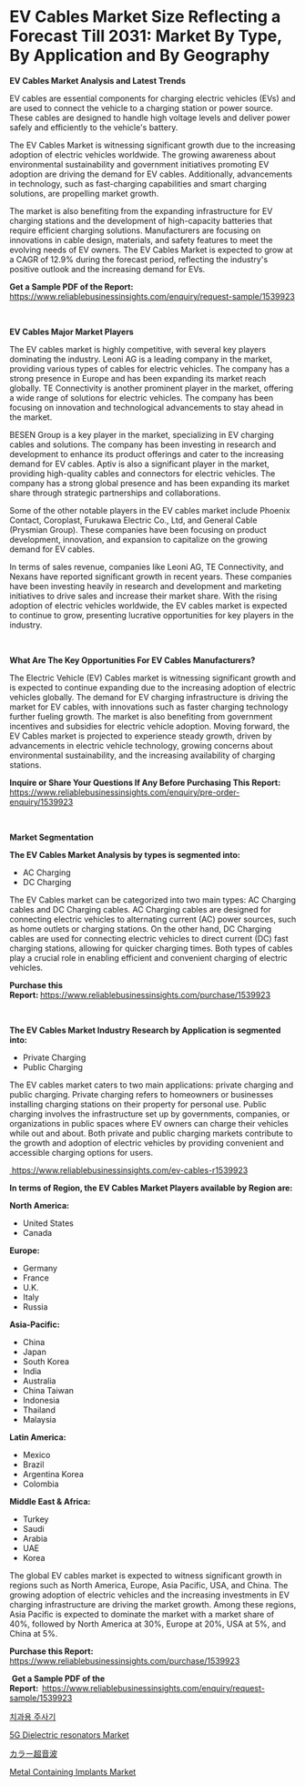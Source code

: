 <p><h1>EV Cables Market Size Reflecting a Forecast Till 2031: Market By Type, By Application and By Geography</h1></p><p><strong>EV Cables Market Analysis and Latest Trends</strong></p>
<p><p>EV cables are essential components for charging electric vehicles (EVs) and are used to connect the vehicle to a charging station or power source. These cables are designed to handle high voltage levels and deliver power safely and efficiently to the vehicle's battery.</p><p>The EV Cables Market is witnessing significant growth due to the increasing adoption of electric vehicles worldwide. The growing awareness about environmental sustainability and government initiatives promoting EV adoption are driving the demand for EV cables. Additionally, advancements in technology, such as fast-charging capabilities and smart charging solutions, are propelling market growth.</p><p>The market is also benefiting from the expanding infrastructure for EV charging stations and the development of high-capacity batteries that require efficient charging solutions. Manufacturers are focusing on innovations in cable design, materials, and safety features to meet the evolving needs of EV owners. The EV Cables Market is expected to grow at a CAGR of 12.9% during the forecast period, reflecting the industry's positive outlook and the increasing demand for EVs.</p></p>
<p><strong>Get a Sample PDF of the Report:&nbsp;</strong> <a href="https://www.reliablebusinessinsights.com/enquiry/request-sample/1539923">https://www.reliablebusinessinsights.com/enquiry/request-sample/1539923</a></p>
<p>&nbsp;</p>
<p><strong>EV Cables Major Market Players</strong></p>
<p><p>The EV cables market is highly competitive, with several key players dominating the industry. Leoni AG is a leading company in the market, providing various types of cables for electric vehicles. The company has a strong presence in Europe and has been expanding its market reach globally. TE Connectivity is another prominent player in the market, offering a wide range of solutions for electric vehicles. The company has been focusing on innovation and technological advancements to stay ahead in the market.</p><p>BESEN Group is a key player in the market, specializing in EV charging cables and solutions. The company has been investing in research and development to enhance its product offerings and cater to the increasing demand for EV cables. Aptiv is also a significant player in the market, providing high-quality cables and connectors for electric vehicles. The company has a strong global presence and has been expanding its market share through strategic partnerships and collaborations.</p><p>Some of the other notable players in the EV cables market include Phoenix Contact, Coroplast, Furukawa Electric Co., Ltd, and General Cable (Prysmian Group). These companies have been focusing on product development, innovation, and expansion to capitalize on the growing demand for EV cables.</p><p>In terms of sales revenue, companies like Leoni AG, TE Connectivity, and Nexans have reported significant growth in recent years. These companies have been investing heavily in research and development and marketing initiatives to drive sales and increase their market share. With the rising adoption of electric vehicles worldwide, the EV cables market is expected to continue to grow, presenting lucrative opportunities for key players in the industry.</p></p>
<p>&nbsp;</p>
<p><strong>What Are The Key Opportunities For EV Cables Manufacturers?</strong></p>
<p><p>The Electric Vehicle (EV) Cables market is witnessing significant growth and is expected to continue expanding due to the increasing adoption of electric vehicles globally. The demand for EV charging infrastructure is driving the market for EV cables, with innovations such as faster charging technology further fueling growth. The market is also benefiting from government incentives and subsidies for electric vehicle adoption. Moving forward, the EV Cables market is projected to experience steady growth, driven by advancements in electric vehicle technology, growing concerns about environmental sustainability, and the increasing availability of charging stations.</p></p>
<p><strong>Inquire or Share Your Questions If Any Before Purchasing This Report:</strong> <a href="https://www.reliablebusinessinsights.com/enquiry/pre-order-enquiry/1539923">https://www.reliablebusinessinsights.com/enquiry/pre-order-enquiry/1539923</a></p>
<p>&nbsp;</p>
<p><strong>Market Segmentation</strong></p>
<p><strong>The EV Cables Market Analysis by types is segmented into:</strong></p>
<p><ul><li>AC Charging</li><li>DC Charging</li></ul></p>
<p><p>The EV Cables market can be categorized into two main types: AC Charging cables and DC Charging cables. AC Charging cables are designed for connecting electric vehicles to alternating current (AC) power sources, such as home outlets or charging stations. On the other hand, DC Charging cables are used for connecting electric vehicles to direct current (DC) fast charging stations, allowing for quicker charging times. Both types of cables play a crucial role in enabling efficient and convenient charging of electric vehicles.</p></p>
<p><strong>Purchase this Report:&nbsp;</strong><a href="https://www.reliablebusinessinsights.com/purchase/1539923">https://www.reliablebusinessinsights.com/purchase/1539923</a></p>
<p>&nbsp;</p>
<p><strong>The EV Cables Market Industry Research by Application is segmented into:</strong></p>
<p><ul><li>Private Charging</li><li>Public Charging</li></ul></p>
<p><p>The EV cables market caters to two main applications: private charging and public charging. Private charging refers to homeowners or businesses installing charging stations on their property for personal use. Public charging involves the infrastructure set up by governments, companies, or organizations in public spaces where EV owners can charge their vehicles while out and about. Both private and public charging markets contribute to the growth and adoption of electric vehicles by providing convenient and accessible charging options for users.</p></p>
<p><a href="https://www.reliablebusinessinsights.com/ev-cables-r1539923">&nbsp;https://www.reliablebusinessinsights.com/ev-cables-r1539923</a></p>
<p><strong>In terms of Region, the EV Cables Market Players available by Region are:</strong></p>
<p>
    <p> <strong> North America: </strong>
        <ul>
            <li>United States</li>
            <li>Canada</li>
        </ul>
        </p> 
    <p> <strong> Europe: </strong>
        <ul>
            <li>Germany</li>
            <li>France</li>
            <li>U.K.</li>
            <li>Italy</li>
            <li>Russia</li>
        </ul>
        </p> 
    <p> <strong> Asia-Pacific: </strong>
        <ul>
            <li>China</li>
            <li>Japan</li>
            <li>South Korea</li>
            <li>India</li>
            <li>Australia</li>
            <li>China Taiwan</li>
            <li>Indonesia</li>
            <li>Thailand</li>
            <li>Malaysia</li>
        </ul>
        </p> 
    <p> <strong> Latin America: </strong>
        <ul>
            <li>Mexico</li>
            <li>Brazil</li>
            <li>Argentina Korea</li>
            <li>Colombia</li>
        </ul>
        </p> 
    <p> <strong> Middle East & Africa: </strong>
        <ul>
            <li>Turkey</li>
            <li>Saudi</li>
            <li>Arabia</li>
            <li>UAE</li>
            <li>Korea</li>
        </ul>
    </p>
    </p>
<p><p>The global EV cables market is expected to witness significant growth in regions such as North America, Europe, Asia Pacific, USA, and China. The growing adoption of electric vehicles and the increasing investments in EV charging infrastructure are driving the market growth. Among these regions, Asia Pacific is expected to dominate the market with a market share of 40%, followed by North America at 30%, Europe at 20%, USA at 5%, and China at 5%.</p></p>
<p><strong>Purchase this Report: </strong><a href="https://www.reliablebusinessinsights.com/purchase/1539923">https://www.reliablebusinessinsights.com/purchase/1539923</a></p>
<p>&nbsp;<strong>Get a Sample PDF of the Report:&nbsp;&nbsp;</strong><a href="https://www.reliablebusinessinsights.com/enquiry/request-sample/1539923">https://www.reliablebusinessinsights.com/enquiry/request-sample/1539923</a></p>
<p><strong></strong></p>
<p><p><a href="https://github.com/vss5505pa7z1p/Market-Research-Report-List-3/blob/main/93922154239.md">치과용 주사기</a></p><p><a href="https://medium.com/@babymorar/insights-into-the-5g-dielectric-resonators-market-market-players-market-size-geographical-55464ae1a820">5G Dielectric resonators Market</a></p><p><a href="https://github.com/pepo3k/Market-Research-Report-List-2/blob/main/1033672654.md">カラー超音波</a></p><p><a href="https://medium.com/@felipestehr/metal-containing-implants-market-analysis-report-global-insights-by-region-type-87b3ff0e0b02">Metal Containing Implants Market</a></p></p>